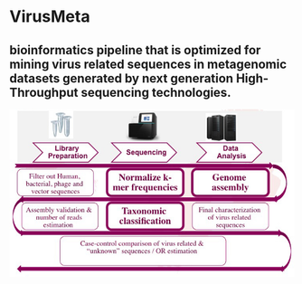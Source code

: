 # VirusMeta

## bioinformatics pipeline that is optimized for mining virus related sequences in metagenomic datasets generated by next generation High-Throughput sequencing technologies.



![Alt text](./images//NIASC-micorbial_bioinformatics.jpg?raw=true "Title")